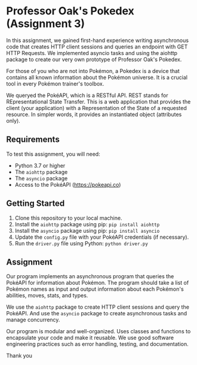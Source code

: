 # Professor Oak's Pokedex (Assignment 3)

In this assignment, we gained first-hand experience writing asynchronous code that creates HTTP client sessions and queries an endpoint with GET HTTP Requests. We implemented asyncio tasks and using the aiohttp package to create our very own prototype of Professor Oak's Pokedex.

For those of you who are not into Pokémon, a Pokedex is a device that contains all known information about the Pokémon universe. It is a crucial tool in every Pokémon trainer's toolbox.

We queryed the PokéAPI, which is a RESTful API. REST stands for REpresentational State Transfer. This is a web application that provides the client (your application) with a Representation of the State of a requested resource. In simpler words, it provides an instantiated object (attributes only).

## Requirements

To test this assignment, you will need:

- Python 3.7 or higher
- The `aiohttp` package
- The `asyncio` package
- Access to the PokéAPI (https://pokeapi.co)

## Getting Started

1. Clone this repository to your local machine.
2. Install the `aiohttp` package using pip: `pip install aiohttp`
3. Install the `asyncio` package using pip: `pip install asyncio`
3. Update the `config.py` file with your PokéAPI credentials (if necessary).
4. Run the `driver.py` file using Python: `python driver.py`

## Assignment

Our program implements an asynchronous program that queries the PokéAPI for information about Pokémon. The program should take a list of Pokémon names as input and output information about each Pokémon's abilities, moves, stats, and types.

We use the `aiohttp` package to create HTTP client sessions and query the PokéAPI. And use the `asyncio` package to create asynchronous tasks and manage concurrency.

Our program is modular and well-organized. Uses classes and functions to encapsulate your code and make it reusable. We use good software engineering practices such as error handling, testing, and documentation.

Thank you
